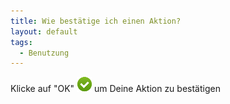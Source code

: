 ```yaml
---
title: Wie bestätige ich einen Aktion?
layout: default
tags:
  - Benutzung
---
```


Klicke auf "OK"  ![printpreview](../images/icons/Ok24.png) um Deine Aktion zu bestätigen

